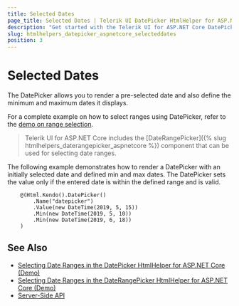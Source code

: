 ```yaml
---
title: Selected Dates
page_title: Selected Dates | Telerik UI DatePicker HtmlHelper for ASP.NET Core
description: "Get started with the Telerik UI for ASP.NET Core DatePicker and learn how to set selected dates and date ranges in the DatePicker."
slug: htmlhelpers_datepicker_aspnetcore_selecteddates
position: 3
---
```


# Selected Dates

The DatePicker allows you to render a pre-selected date and also define the minimum and maximum dates it displays.

For a complete example on how to select ranges using DatePicker, refer to the [demo on range selection](https://demos.telerik.com/aspnet-core/datepicker/rangeselection).

> Telerik UI for ASP.NET Core includes the [DateRangePicker]({% slug htmlhelpers_daterangepicker_aspnetcore %}) component that can be used for selecting date ranges.

The following example demonstrates how to render a DatePicker with an initially selected date and defined min and max dates. The DatePicker sets the value only if the entered date is within the defined range and is valid.

```Razor
    @(Html.Kendo().DatePicker()
        .Name("datepicker")
        .Value(new DateTime(2019, 5, 15))
        .Min(new DateTime(2019, 5, 10))
        .Min(new DateTime(2019, 6, 18))
    )
```

## See Also

* [Selecting Date Ranges in the DatePicker HtmlHelper for ASP.NET Core (Demo)](https://demos.telerik.com/aspnet-core/datepicker/rangeselection)
* [Selecting Date Ranges in the DateRangePicker HtmlHelper for ASP.NET Core (Demo)](https://demos.telerik.com/aspnet-core/daterangepicker/date-range)
* [Server-Side API](/api/datepicker)
